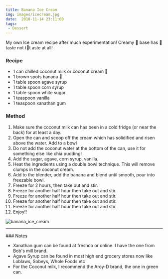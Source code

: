 ```yaml
---
title: Banana Ice Cream
img: images/icecream.jpg
date:  2018-11-14 23:11:00
tags:
 - Dessert
---
```


My own Ice cream recipe after much experimentation! Creamy 🥥  base has 🍌taste  not  t🥥t aste at all!

### Recipe

- 1 can chilled coconut milk or coconut cream 🥥
- 1 brown spots banana 🍌
- 1 table spoon agave syrup
- 1 table spoon corn syrup
- 1 table spoon white sugar
- 1 teaspoon vanilla
- 1 teaspoon xanathan gum

### Method

1. Make sure the coconut milk can has been in a cold fridge (or near the back) for at least a day.
2. Open the can and scoop off the cream which has solidified and risen above the water. Add to a bowl
3. Do not add the coconut water at the bottom of the can, use it for something else like chia pudding!
4. Add the sugar, agave, corn syrup, vanilla.
5. Heat the ingredients using a double bowl technique. This will remove clumps in the coconut cream.
5. Add to the blender, add the banana and blend until smooth, pour into freezable bowl.
6. Freeze for 2 hours, then take out and stir.
7. Freeze for another half hour then take out and stir.
8. Freeze for another half hour then take out and stir.
9. Freeze for another half hour then take out and stir.
9. Freeze for another half hour then take out and stir.
10. Enjoy!!

![banana_ice_cream](/images/banana_ice_Cream.jpeg)
<hr>
### Notes

- Xanathan gum can be found at freshco or online. I have the one from Bob's mill brand.
- Agave Syrup can be found in most high end grocery stores now like Loblaws, Sobeys, Whole Foods etc
- For the Coconut milk, I recommend the Aroy-D brand, the one in green can.

